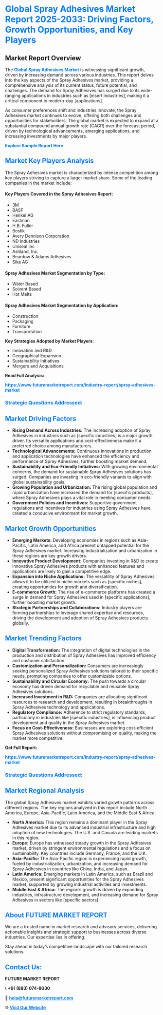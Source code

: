 <h1 style="color: #007BFF;">Global Spray Adhesives Market Report 2025-2033: Driving Factors, Growth Opportunities, and Key Players</h1>

<section id="overview">
<h2>Market Report Overview</h2>
<p>The <a href="https://www.futuremarketreport.com/industry-report/spray-adhesives-market" style="color: #007BFF; text-decoration: none;"><strong>Global Spray Adhesives Market</strong></a> is witnessing significant growth, driven by increasing demand across various industries. This report delves into the key aspects of the Spray Adhesives market, providing a comprehensive analysis of its current status, future potential, and challenges. The demand for Spray Adhesives has surged due to its wide-ranging applications in industries such as [insert industries], making it a critical component in modern-day [applications].</p>
<p>As consumer preferences shift and industries innovate, the Spray Adhesives market continues to evolve, offering both challenges and opportunities for stakeholders. The global market is expected to expand at a substantial compound annual growth rate (CAGR) over the forecast period, driven by technological advancements, emerging applications, and increasing investments by major players.</p>
</section>

<section id="overview">
<p><a href="https://www.futuremarketreport.com/request-sample/reportId=91308" style="color: #007BFF; text-decoration: none;"><strong>Explore Sample Report Here</strong></a></p>
</section>

<section id="key-players">
<h2 style="color: #007BFF;">Market Key Players Analysis</h2>
<p>The Spray Adhesives market is characterized by intense competition among key players striving to capture a larger market share. Some of the leading companies in the market include:</p>
<h4>Key Players Covered in the Spray Adhesives Report:</h4>
<ul><li>3M</li><li>BASF</li><li>Henkel AG</li><li>Eastman</li><li>H.B. Fuller</li><li>Bostik</li><li>Avery Dennison Corporation</li><li>ND Industries</li><li>Uniseal Inc</li><li>Ashland, Inc.</li><li>Beardow &amp; Adams Adhesives</li><li>Sika AG</li></ul>
<h4>Spray Adhesives Market Segmentation by Type:</h4>
<ul><li>Water Based</li><li>Solvent Based</li><li>Hot Melts</li></ul>

<h4>Spray Adhesives Market Segmentation by Application:</h4>
<ul><li>Construction</li><li>Packaging</li><li>Furniture</li><li>Transportation</li></ul>
<p><strong>Key Strategies Adopted by Market Players:</strong></p>
<ul>
<li>Innovation and R&D</li>
<li>Geographical Expansion</li>
<li>Sustainability Initiatives</li>
<li>Mergers and Acquisitions</li>
</ul>
</section>

<section>
<p><strong>Read Full Analysis: </strong></p><a href="https://www.futuremarketreport.com/industry-report/spray-adhesives-market" style="color: #007BFF; text-decoration: none;"><strong>https://www.futuremarketreport.com/industry-report/spray-adhesives-market</strong></a>
<h3 style="color: #007BFF;">Strategic Questions Addressed:</h3>
</section>

<section id="driving-factors">
<h2 style="color: #007BFF;">Market Driving Factors</h2>
<ul>
<li><strong>Rising Demand Across Industries:</strong> The increasing adoption of Spray Adhesives in industries such as [specific industries] is a major growth driver. Its versatile applications and cost-effectiveness make it a preferred choice among manufacturers.</li>
<li><strong>Technological Advancements:</strong> Continuous innovations in production and application technologies have enhanced the efficiency and performance of Spray Adhesives, further boosting market demand.</li>
<li><strong>Sustainability and Eco-Friendly Initiatives:</strong> With growing environmental concerns, the demand for sustainable Spray Adhesives solutions has surged. Companies are investing in eco-friendly variants to align with global sustainability goals.</li>
<li><strong>Growing Population and Urbanization:</strong> The rising global population and rapid urbanization have increased the demand for [specific products], where Spray Adhesives plays a vital role in meeting consumer needs.</li>
<li><strong>Government Policies and Incentives:</strong> Supportive government regulations and incentives for industries using Spray Adhesives have created a conducive environment for market growth.</li>
</ul>
</section>

<section id="growth-opportunities">
<h2 style="color: #007BFF;">Market Growth Opportunities</h2>
<ul>
<li><strong>Emerging Markets:</strong> Developing economies in regions such as Asia-Pacific, Latin America, and Africa present untapped potential for the Spray Adhesives market. Increasing industrialization and urbanization in these regions are key growth drivers.</li>
<li><strong>Innovative Product Development:</strong> Companies investing in R&D to create innovative Spray Adhesives products with enhanced features and applications are likely to gain a competitive edge.</li>
<li><strong>Expansion into Niche Applications:</strong> The versatility of Spray Adhesives allows it to be utilized in niche markets such as [specific niches], creating opportunities for growth and diversification.</li>
<li><strong>E-commerce Growth:</strong> The rise of e-commerce platforms has created a surge in demand for Spray Adhesives used in [specific applications], further boosting market growth.</li>
<li><strong>Strategic Partnerships and Collaborations:</strong> Industry players are forming partnerships to leverage shared expertise and resources, driving the development and adoption of Spray Adhesives products globally.</li>
</ul>
</section>

<section id="trending-factors">
<h2 style="color: #007BFF;">Market Trending Factors</h2>
<ul>
<li><strong>Digital Transformation:</strong> The integration of digital technologies in the production and distribution of Spray Adhesives has improved efficiency and customer satisfaction.</li>
<li><strong>Customization and Personalization:</strong> Consumers are increasingly seeking personalized Spray Adhesives solutions tailored to their specific needs, prompting companies to offer customizable options.</li>
<li><strong>Sustainability and Circular Economy:</strong> The push towards a circular economy has driven demand for recyclable and reusable Spray Adhesives solutions.</li>
<li><strong>Increased Investment in R&D:</strong> Companies are allocating significant resources to research and development, resulting in breakthroughs in Spray Adhesives technology and applications.</li>
<li><strong>Regulatory Compliance:</strong> Adherence to strict regulatory standards, particularly in industries like [specific industries], is influencing product development and quality in the Spray Adhesives market.</li>
<li><strong>Focus on Cost-Effectiveness:</strong> Businesses are exploring cost-efficient Spray Adhesives solutions without compromising on quality, making the market more competitive.</li>
</ul>
</section>

<section>
<p><strong>Get Full Report: </strong></p><a href="https://www.futuremarketreport.com/industry-report/spray-adhesives-market" style="color: #007BFF; text-decoration: none;"><strong>https://www.futuremarketreport.com/industry-report/spray-adhesives-market</strong></a>
<h3 style="color: #007BFF;">Strategic Questions Addressed:</h3>
</section>


<section id="regional-analysis">
<h2 style="color: #007BFF;">Market Regional Analysis</h2>
<p>The global Spray Adhesives market exhibits varied growth patterns across different regions. The key regions analyzed in this report include North America, Europe, Asia-Pacific, Latin America, and the Middle East & Africa:</p>
<ul>
<li><strong>North America:</strong> This region remains a dominant player in the Spray Adhesives market due to its advanced industrial infrastructure and high adoption of new technologies. The U.S. and Canada are leading markets in this region.</li>
<li><strong>Europe:</strong> Europe has witnessed steady growth in the Spray Adhesives market, driven by stringent environmental regulations and a focus on sustainability. Key countries include Germany, France, and the U.K.</li>
<li><strong>Asia-Pacific:</strong> The Asia-Pacific region is experiencing rapid growth, fueled by industrialization, urbanization, and increasing demand for Spray Adhesives in countries like China, India, and Japan.</li>
<li><strong>Latin America:</strong> Emerging markets in Latin America, such as Brazil and Mexico, present significant opportunities for the Spray Adhesives market, supported by growing industrial activities and investments.</li>
<li><strong>Middle East & Africa:</strong> The region’s growth is driven by expanding industries, infrastructure development, and increasing demand for Spray Adhesives in sectors like [specific sectors].</li>
</ul>
</section>

<footer>
<h2 style="color: #007BFF;">About FUTURE MARKET REPORT</h2>
<p>We are a trusted name in market research and advisory services, delivering actionable insights and strategic support to businesses across diverse industries. Our expertise lies in offering:</p>

<p>Stay ahead in today’s competitive landscape with our tailored research solutions.</p>

<h2 style="color: #007BFF;">Contact Us:</h2>
<p><strong>FUTURE MARKET REPORT</strong></p>
<p>📞 <strong>+91 (883) 074-8030</strong></p>
<p>📧 <strong><a href="mailto:help@futuremarketreport.com" style="color: #007BFF;">help@futuremarketreport.com</a></strong></p>
<p>🌐 <strong><a href="https://www.futuremarketreport.com/" style="color: #007BFF;">Visit Our Website</a></strong></p>
</footer>